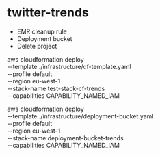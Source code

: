 # twitter-trends
- EMR cleanup rule
- Deployment bucket
- Delete project


aws cloudformation deploy \
  --template ./infrastructure/cf-template.yaml \
  --profile default \
  --region eu-west-1 \
  --stack-name test-stack-cf-trends \
  --capabilities CAPABILITY_NAMED_IAM

aws cloudformation deploy \
  --template ./infrastructure/deployment-bucket.yaml \
  --profile default \
  --region eu-west-1 \
  --stack-name deployment-bucket-trends \
  --capabilities CAPABILITY_NAMED_IAM